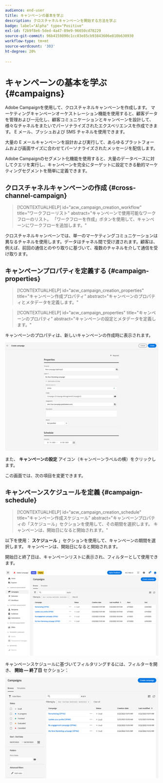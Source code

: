 ```yaml
---
audience: end-user
title: キャンペーンの基本を学ぶ
description: クロスチャネルキャンペーンを開始する方法を学ぶ
badge: label="Alpha" type="Positive"
exl-id: f2b9f8e6-5ded-4a47-89e9-96650cd78229
source-git-commit: 96b4159890c1cc03e85cb93843606e810b630930
workflow-type: tm+mt
source-wordcount: '303'
ht-degree: 20%

---
```


# キャンペーンの基本を学ぶ {#campaigns}

Adobe Campaignを使用して、クロスチャネルキャンペーンを作成します。 マーケティングキャンペーンオーケストレーション機能を使用すると、顧客データを管理および一元化し、顧客コミュニケーションとキャンペーンを設計して、様々なチャネルをまたいでパーソナライズされたエクスペリエンスを作成できます。 E メール、プッシュおよび SMS チャネルを使用できます。

大量の E メールキャンペーンを設計および実行して、あらゆるプラットフォームおよび画面サイズに合わせてパーソナライズされたメッセージを配信します。
<!--Measure the effectiveness of your deliveries with detailed reports including thecounts of opens, clicks, forwards, and more.--> Adobe Campaignのセグメント化機能を使用すると、大量のデータベースに対してクエリを実行し、キャンペーンを完全にターゲットに設定できる動的マーケティングセグメントを簡単に定義できます。

## クロスチャネルキャンペーンの作成 {#cross-channel-campaign}


>[!CONTEXTUALHELP]
>id="acw_campaign_creation_workflow"
>title="ワークフローリスト"
>abstract="キャンペーンで使用可能なワークフローのリスト。 「ワークフローを作成」ボタンを使用して、キャンペーンにワークフローを追加します。"



クロスチャネルキャンペーンでは、単一のマーケティングコミュニケーションは異なるチャネルを使用します。データはチャネル間で受け渡されます。顧客は、例えば、前回の通信とのやり取りに基づいて、複数のチャネルを介して通信を受け取ります。

## キャンペーンプロパティを定義する {#campaign-properties}

>[!CONTEXTUALHELP]
>id="acw_campaign_creation_properties"
>title="キャンペーン作成プロパティ"
>abstract="キャンペーンのプロパティとメタデータを定義します。"

>[!CONTEXTUALHELP]
>id="acw_campaign_properties"
>title="キャンペーンのプロパティ"
>abstract="キャンペーンの設定とメタデータを定義します。"

キャンペーンのプロパティは、新しいキャンペーンの作成時に表示されます。

![キャンペーンプロパティを定義する](assets/campaign-properties.png)

また、 **キャンペーンの設定** アイコン（キャンペーンラベルの横）をクリックします。

この画面では、次の項目を変更できます。



## キャンペーンスケジュールを定義 {#campaign-schedule}

>[!CONTEXTUALHELP]
>id="acw_campaign_creation_schedule"
>title="キャンペーン作成スケジュール"
>abstract="キャンペーンプロパティの「スケジュール」セクションを使用して、その期間を選択します。 キャンペーンは、開始日になると開始されます。"

以下を使用： **スケジュール** 」セクションを使用して、キャンペーンの期間を選択します。 キャンペーンは、開始日になると開始されます。

開始日と終了日は、キャンペーンリストに表示され、フィルターとして使用できます。

![キャンペーンリスト](assets/campaign-list.png)

キャンペーンスケジュールに基づいてフィルタリングするには、フィルターを開き、 **開始 — 終了日** セクション：

![キャンペーンリスト](assets/campaign-filter-on-dates.png)

